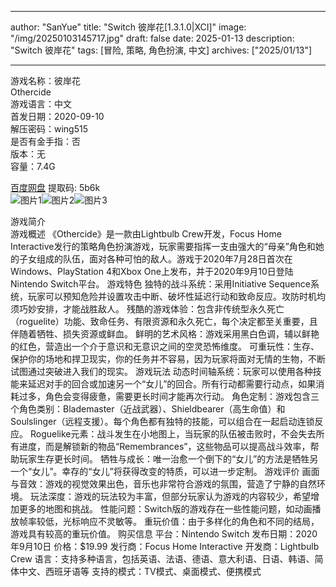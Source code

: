 
---
author: "SanYue"
title: "Switch 彼岸花[1.3.1.0|XCI]"
image: "/img/20250103145717.jpg"
draft: false
date: 2025-01-13
description: "Switch 彼岸花"
tags: [冒险, 策略, 角色扮演, 中文]
archives: ["2025/01/13"]

---

游戏名称：彼岸花   
Othercide    
游戏语言：中文  
首发日期：2020-09-10  
解压密码：wing515  
是否有金手指：否  
版本：无   
容量：7.4G

[百度网盘](https://pan.baidu.com/s/1tyd6Dp0uh9aikBBPfyvZww) 提取码: 5b6k  
![图片1](/img/6eb44a.jpg)![图片2](/img/ea449e.jpg)![图片3](/img/2bd88d.jpg)  

游戏简介  
游戏概述
《Othercide》是一款由Lightbulb Crew开发，Focus Home Interactive发行的策略角色扮演游戏，玩家需要指挥一支由强大的“母亲”角色和她的子女组成的队伍，面对各种可怕的敌人。游戏于2020年7月28日首次在Windows、PlayStation 4和Xbox One上发布，并于2020年9月10日登陆Nintendo Switch平台。
游戏特色
独特的战斗系统：采用Initiative Sequence系统，玩家可以预知危险并设置攻击中断、破坏性延迟行动和致命反应。攻防时机均须巧妙安排，才能战胜敌人。
残酷的游戏体验：包含非传统型永久死亡（roguelite）功能、致命任务、有限资源和永久死亡，每个决定都至关重要，且伴随着牺牲、损失资源或鲜血。
鲜明的艺术风格：游戏采用黑白色调，辅以鲜艳的红色，营造出一个介于意识和无意识之间的空灵恐怖维度。
可重玩性：生存、保护你的场地和捍卫现实，你的任务并不容易，因为玩家将面对无情的生物，不断试图通过突破进入我们的现实。
游戏玩法
动态时间轴系统：玩家可以使用各种技能来延迟对手的回合或加速另一个“女儿”的回合。所有行动都需要行动点，如果消耗过多，角色会变得疲惫，需要更长时间才能再次行动。
角色定制：游戏包含三个角色类别：Blademaster（近战武器）、Shieldbearer（高生命值）和Soulslinger（远程支援）。每个角色都有独特的技能，可以组合在一起启动连锁反应。
Roguelike元素：战斗发生在小地图上，当玩家的队伍被击败时，不会失去所有进度，而是解锁新的物品“Remembrances”，这些物品可以提高战斗效率，帮助玩家生存更长时间。
牺牲与成长：唯一治愈一个倒下的“女儿”的方法是牺牲另一个“女儿”。幸存的“女儿”将获得改变的特质，可以进一步定制。
游戏评价
画面与音效：游戏的视觉效果出色，音乐也非常符合游戏的氛围，营造了宁静的自然环境。
玩法深度：游戏的玩法较为丰富，但部分玩家认为游戏的内容较少，希望增加更多的地图和挑战。
性能问题：Switch版的游戏存在一些性能问题，如动画播放帧率较低，光标响应不灵敏等。
重玩价值：由于多样化的角色和不同的结局，游戏具有较高的重玩价值。
购买信息
平台：Nintendo Switch
发布日期：2020年9月10日
价格：$19.99
发行商：Focus Home Interactive
开发商：Lightbulb Crew
语言：支持多种语言，包括英语、法语、德语、意大利语、日语、韩语、简体中文、西班牙语等
支持的模式：TV模式、桌面模式、便携模式
